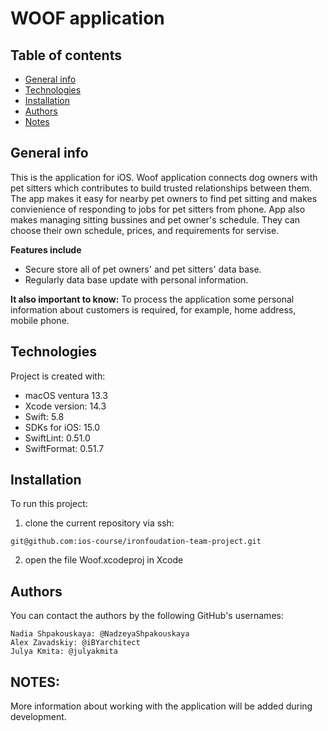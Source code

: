 # WOOF application 

## Table of contents
* [General info](#general-info)
* [Technologies](#technologies)
* [Installation](#installation)
* [Authors](#authors)
* [Notes](#notes)

## General info

This is the application for iOS.
Woof application connects dog owners with pet sitters which contributes to build trusted relationships between them. The app makes it easy for nearby pet owners to find pet sitting and makes convienience of responding to jobs for pet sitters from phone.
App also makes managing sitting bussines and pet owner's schedule. They can choose their own schedule, prices, and requirements for servise. 

**Features include**
- Secure store all of pet owners' and pet sitters' data base. 
- Regularly data base update with personal information.

**It also important to know:**
To process the application some personal information about customers is required, for example, home address, mobile phone.

## Technologies

Project is created with:
* macOS ventura 13.3
* Xcode version: 14.3
* Swift: 5.8
* SDKs for iOS: 15.0
* SwiftLint: 0.51.0
* SwiftFormat: 0.51.7

## Installation

To run this project:

1) clone the current repository via ssh: 

```
git@github.com:ios-course/ironfoudation-team-project.git
```

2) open the file Woof.xcodeproj in Xcode

## Authors

You can contact the authors by the following GitHub's usernames:

```
Nadia Shpakouskaya: @NadzeyaShpakouskaya 
Alex Zavadskiy: @iBYarchitect
Julya Kmita: @julyakmita
```

## NOTES:
More information about working with the application will be added during development.
